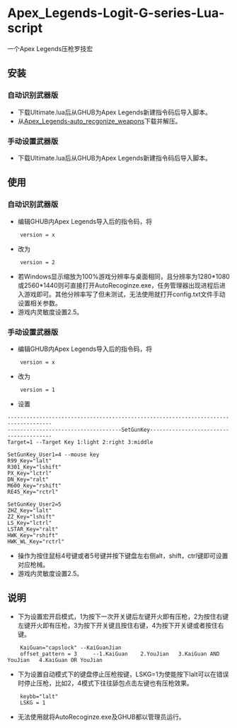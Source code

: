 # Apex_Legends-Logit-G-series-Lua-script 
一个Apex Legends压枪罗技宏
## 安装
### 自动识别武器版

* 下载Ultimate.lua后从GHUB为Apex Legends新建指令码后导入脚本。
* 从[Apex_Legends-auto_recgonize_weapons](https://github.com/zz824865454/Apex_Legends-auto_recgonize_weapons/releases)下载并解压。

### 手动设置武器版

* 下载Ultimate.lua后从GHUB为Apex Legends新建指令码后导入脚本。

## 使用

### 自动识别武器版

* 编辑GHUB内Apex Legends导入后的指令码，将

```
    version = x
```
* 改为

```
    version = 2
```

* 若Windows显示缩放为100%游戏分辨率与桌面相同，且分辨率为1280\*1080或2560\*1440则可直接打开AutoRecoginze.exe，任务管理器出现进程后进入游戏即可。其他分辨率写了但未测试，无法使用就打开config.txt文件手动设置相关参数。
* 游戏内灵敏度设置2.5。

### 手动设置武器版

* 编辑GHUB内Apex Legends导入后的指令码，将

```
    version = x
```

* 改为

```
    version = 1
```

* 设置

```
------------------------------------------------------------------------------------
------------------------------------SetGunKey---------------------------------------
Target=1 --Target Key 1:light 2:right 3:middle

SetGunKey_User1=4 --mouse key
R99_Key="lalt"
R301_Key="lshift"
PX_Key="lctrl"
DN_Key="ralt"
M600_Key="rshift"
RE45_Key="rctrl"

SetGunKey_User2=5
ZHZ_Key="lalt"
ZZ_Key="lshift"
LS_Key="lctrl"
LSTAR_Key="ralt"
HWK_Key="rshift"
HWK_WL_Key="rctrl"
```
* 操作为按住鼠标4号键或者5号键并按下键盘左右侧alt，shift，ctrl键即可设置对应枪械。
* 游戏内灵敏度设置2.5。

## 说明
* 下为设置宏开启模式，1为按下一次开关键后左键开火即有压枪，2为按住右键左键开火即有压枪，3为按下开关键且按住右键，4为按下开关键或者按住右键。

```
    KaiGuan="capslock" --KaiGuanJian
    offset_pattern = 3     --1.KaiGuan    2.YouJian   3.KaiGuan AND YouJian   4.KaiGuan OR YouJian
```

* 下为设置自动模式下的键盘停止压枪按键，LSKG=1为使能按下lalt可以在错误时停止压枪，比如2，4模式下往往舔包点击左键也有压枪效果。

```
    keybb="lalt"		
    LSKG = 1
```
* 无法使用就将AutoRecoginze.exe及GHUB都以管理员运行。

